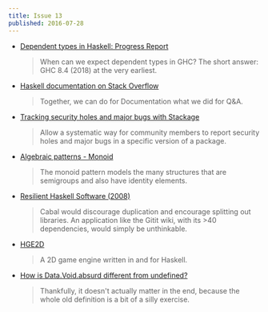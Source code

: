 ```yaml
---
title: Issue 13
published: 2016-07-28
---
```


-   [Dependent types in Haskell: Progress Report](https://typesandkinds.wordpress.com/2016/07/24/dependent-types-in-haskell-progress-report/)

    > When can we expect dependent types in GHC? The short answer: GHC 8.4 (2018) at the very earliest.

-   [Haskell documentation on Stack Overflow](https://stackoverflow.com/documentation/haskell/topics)

    > Together, we can do for Documentation what we did for Q&A.

-   [Tracking security holes and major bugs with Stackage](https://www.reddit.com/r/haskell/comments/4uta1e/proposal_tracking_security_holes_and_major_bugs/)

    > Allow a systematic way for community members to report security holes and major bugs in a specific version of a package.

-   [Algebraic patterns - Monoid](https://philipnilsson.github.io/Badness10k/posts/2016-07-21-functional-patterns-monoid.html)

    > The monoid pattern models the many structures that are semigroups and also have identity elements.

-   [Resilient Haskell Software (2008)](https://www.gwern.net/Resilient%20Haskell%20Software)

    > Cabal would discourage duplication and encourage splitting out libraries. An application like the Gitit wiki, with its >40 dependencies, would simply be unthinkable.

-   [HGE2D](https://github.com/I3ck/HGE2D)

    > A 2D game engine written in and for Haskell.

-   [How is Data.Void.absurd different from undefined?](http://stackoverflow.com/q/38556531)

    > Thankfully, it doesn't actually matter in the end, because the whole old definition is a bit of a silly exercise.
